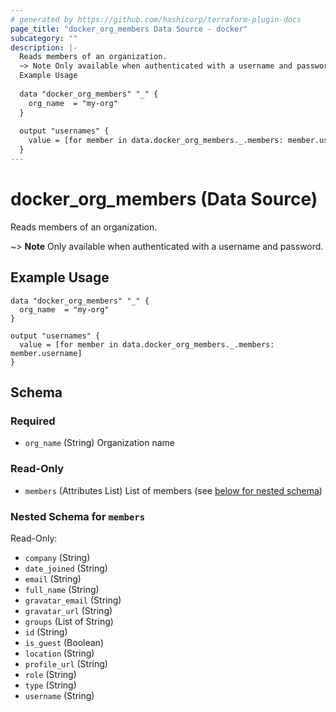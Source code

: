 ```yaml
---
# generated by https://github.com/hashicorp/terraform-plugin-docs
page_title: "docker_org_members Data Source - docker"
subcategory: ""
description: |-
  Reads members of an organization.
  ~> Note Only available when authenticated with a username and password.
  Example Usage
  
  data "docker_org_members" "_" {
    org_name  = "my-org"
  }
  
  output "usernames" {
    value = [for member in data.docker_org_members._.members: member.username]
  }
---
```


# docker_org_members (Data Source)

Reads members of an organization.

~> **Note** Only available when authenticated with a username and password.

## Example Usage

```hcl
data "docker_org_members" "_" {
  org_name  = "my-org"
}

output "usernames" {
  value = [for member in data.docker_org_members._.members: member.username]
}
```



<!-- schema generated by tfplugindocs -->
## Schema

### Required

- `org_name` (String) Organization name

### Read-Only

- `members` (Attributes List) List of members (see [below for nested schema](#nestedatt--members))

<a id="nestedatt--members"></a>
### Nested Schema for `members`

Read-Only:

- `company` (String)
- `date_joined` (String)
- `email` (String)
- `full_name` (String)
- `gravatar_email` (String)
- `gravatar_url` (String)
- `groups` (List of String)
- `id` (String)
- `is_guest` (Boolean)
- `location` (String)
- `profile_url` (String)
- `role` (String)
- `type` (String)
- `username` (String)
